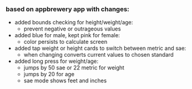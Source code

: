 ### based on appbrewery app with changes: ###
* added bounds checking for height/weight/age:<br/>
  - prevent negative or outrageous values<br/>
* added blue for male, kept pink for female:<br/>
  - color persists to calculate screen<br/>
* added tap weight or height cards to switch between metric and sae:<br/>
  - when changing converts current values to chosen standard<br/>
* added long press for weight/age:<br/>
  - jumps by 50 sae or 22 metric for weight<br/>
  - jumps by 20 for age<br/>
  - sae mode shows feet and inches<br/>
